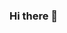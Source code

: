 ### Hi there 👋

<!--
**jitski/jitski** is a ✨ _special_ ✨ repository because its `README.md` (this file) appears on your GitHub profile.

Here are some ideas to get you started:

- Current Projects: an API Manager in V, Basic Telegram bot
- Future PRojects: Advanced Telegram bot, Advanced Discord bot, Basic botnet in V 
- Currently learning V, C, GO, PY
- Contact Me: Telegram - https://t.me/jitski Discord - jitski#5391 

-->
